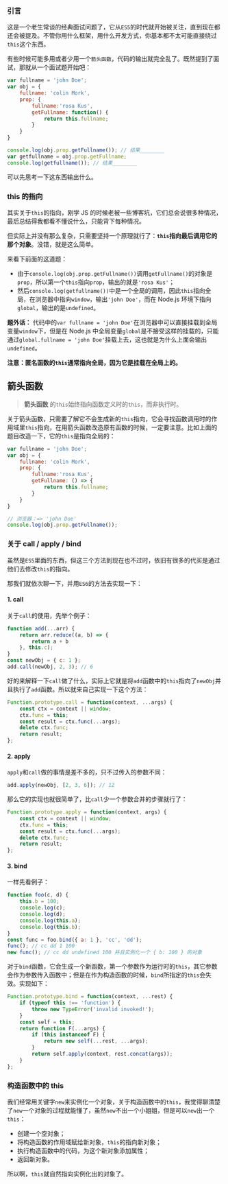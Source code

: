 ### 引言
这是一个老生常谈的经典面试问题了，它从`ES5`的时代就开始被关注，直到现在都还会被提及。不管你用什么框架，用什么开发方式，你基本都不太可能直接绕过`this`这个东西。

有些时候可能多用或者少用一个`箭头函数`，代码的输出就完全乱了。既然提到了面试，那就从一个面试题开始吧：

```javascript
var fullname = 'john Doe';
var obj = {
    fullname: 'colin Mork',
    prop: {
        fullname:'rosa Kus',
        getFullname: function() {
            return this.fullname;
        }
    }
}

console.log(obj.prop.getFullname()); // 结果________
var getfullname = obj.prop.getFullname;
console.log(getfullname()); // 结果________
```
可以先思考一下这东西输出什么。

### this 的指向
其实关于`this`的指向，刚学 JS 的时候老被一些博客坑，它们总会说很多种情况，最后总结得我都看不懂说什么，只能背下每种情况。

但实际上并没有那么复杂，只需要坚持一个原理就行了：**`this`指向最后调用它的那个对象**。没错，就是这么简单。

来看下前面的这道题：
- 由于`console.log(obj.prop.getFullname())`调用`getFullname()`的对象是`prop`，所以第一个`this`指向`prop`，输出的就是`'rosa Kus'`；
- 然后`console.log(getfullname())`中是一个全局的调用，因此`this`指向全局，在浏览器中指向`window`，输出`'john Doe'`，而在 Node.js 环境下指向`global`，输出的是`undefined`。

**题外话：** 代码中的`var fullname = 'john Doe'`在浏览器中可以直接挂载到全局变量`window`下，但是在 Node.js 中全局变量`global`是不接受这样的挂载的，只能通过`global.fullname = 'john Doe'`挂载上去，这也就是为什么上面会输出`undefined`。

**注意：匿名函数的`this`通常指向全局，因为它是挂载在全局上的。**

## 箭头函数
> **箭头函数** 的`this`始终指向函数定义时的`this`，而非执行时。

关于箭头函数，只需要了解它不会生成新的`this`指向，它会寻找函数调用时的作用域里`this`指向，在用箭头函数改造原有函数的时候，一定要注意。比如上面的题目改造一下，它的`this`是指向全局的：
```javascript
var fullname = 'john Doe';
var obj = {
    fullname: 'colin Mork',
    prop: {
        fullname:'rosa Kus',
        getFullname: () => {
            return this.fullname;
        }
    }
}

// 浏览器：=> 'john Doe'
console.log(obj.prop.getFullname());
```

### 关于 call / apply / bind

虽然是`ES5`里面的东西，但这三个方法到现在也不过时，依旧有很多的代买是通过他们去修改`this`的指向。

那我们就依次聊一下，并用`ES6`的方法去实现一下：
#### 1. call
关于`call`的使用，先举个例子：
```javascript
function add(...arr) {
    return arr.reduce((a, b) => {
        return a + b 
    }, this.c);
}
const newObj = { c: 1 };
add.call(newObj, 2, 3); // 6
```
好的来解释一下`call`做了什么，实际上它就是将`add`函数中的`this`指向了`newObj`并且执行了`add`函数。所以就来自己实现一下这个方法：

```javascript
Function.prototype.call = function(context, ...args) {
    const ctx = context || window;
    ctx.func = this;
    const result = ctx.func(...args);
    delete ctx.func;
    return result;
};
```

#### 2. apply
`apply`和`call`做的事情是差不多的，只不过传入的参数不同：
```javascript
add.apply(newObj, [2, 3, 6]); // 12
```
那么它的实现也就很简单了，比`call`少一个参数合并的步骤就行了：
```javascript
Function.prototype.apply = function(context, args) {
    const ctx = context || window;
    ctx.func = this;
    const result = ctx.func(...args);
    delete ctx.func;
    return result;
};
```

#### 3. bind
一样先看例子：
```javascript
function foo(c, d) {  
    this.b = 100;
    console.log(c);
    console.log(d);
    console.log(this.a);
    console.log(this.b);
}  
const func = foo.bind({ a: 1 }, 'cc', 'dd');
func(); // cc dd 1 100
new func(); // cc dd undefined 100 并且实例化一个 { b: 100 } 的对象
```
对于`bind`函数，它会生成一个新函数，第一个参数作为运行时的`this`，其它参数会作为参数传入函数中；但是在作为构造函数的时候，`bind`所指定的`this`会失效。实现如下：
```javascript
Function.prototype.bind = function(context, ...rest) {
    if (typeof this !== 'function') {
        throw new TypeError('invalid invoked!');
    }
    const self = this;
    return function F(...args) {
        if (this instanceof F) {
            return new self(...rest, ...args);
        }
        return self.apply(context, rest.concat(args));
    }
};
```

### 构造函数中的 this
我们经常用关键字`new`来实例化一个对象，关于构造函数中的`this`，我觉得聊清楚了`new`一个对象的过程就能懂了，虽然`new`不出一个小姐姐，但是可以`new`出一个`this`：
- 创建一个空对象；
- 将构造函数的作用域赋给新对象，`this`的指向新对象；
- 执行构造函数中的代码，为这个新对象添加属性；
- 返回新对象。

所以啊，`this`就自然指向实例化出的对象了。